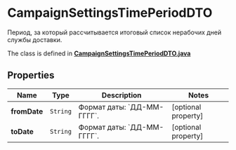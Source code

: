 

# CampaignSettingsTimePeriodDTO

Период, за который рассчитывается итоговый список нерабочих дней службы доставки.

The class is defined in **[CampaignSettingsTimePeriodDTO.java](../../src/main/java/org/openapitools/model/CampaignSettingsTimePeriodDTO.java)**

## Properties

Name | Type | Description | Notes
------------ | ------------- | ------------- | -------------
**fromDate** | `String` | Формат даты: &#x60;ДД-ММ-ГГГГ&#x60;.  |  [optional property]
**toDate** | `String` | Формат даты: &#x60;ДД-ММ-ГГГГ&#x60;.  |  [optional property]





